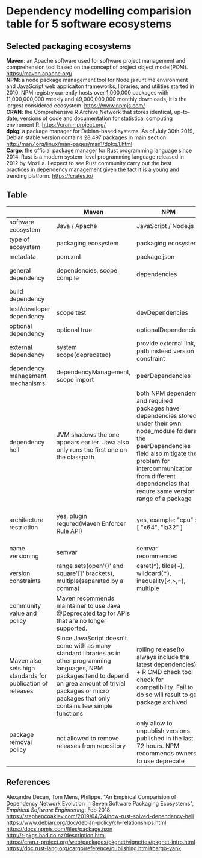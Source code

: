 # Dependency modelling comparision table for 5 software ecosystems

## Selected packaging ecosystems

**Maven**: an Apache software used for software project management and comprehension tool based on the concept of project object model(POM). https://maven.apache.org/ <br>
**NPM**: a node package management tool for Node.js runtime environment and JavaScript web applicaiton frameworks, libraries, and utilities started in 2010. NPM registry currently hosts over 1,000,000 packages with 11,000,000,000 weekly and 49,000,000,000 monthly downloads, it is the largest considered ecosystem. https://www.npmjs.com/ <br>
**CRAN**: the Comprehensive R Archive Network that stores identical, up-to-date, versions of code and documentation for statistical computing enviroment R. https://cran.r-project.org/ <br>
**dpkg**: a package manager for Debian-based systems. As of July 30th 2019, Debian stable version contains 28,497 packages in main section. http://man7.org/linux/man-pages/man1/dpkg.1.html <br>
**Cargo**: the official package manager for Rust programming language since 2014. Rust is a modern system-level programming language released in 2012 by Mozilla. I expect to see Rust community carry out the best practices in dependency management given the fact it is a young and trending platform. https://crates.io/ <br>

## Table

|                                  | Maven                                                                                                                                                      | NPM                                                                                                                                                                                                                                                         | CRAN                                                                                                                                                     | dpkg                                            | Cargo                                                                                                                                         |
| -------------------------------- | ---------------------------------------------------------------------------------------------------------------------------------------------------------- | ----------------------------------------------------------------------------------------------------------------------------------------------------------------------------------------------------------------------------------------------------------- | -------------------------------------------------------------------------------------------------------------------------------------------------------- | ----------------------------------------------- | --------------------------------------------------------------------------------------------------------------------------------------------- |
| software ecosystem               | Java / Apache                                                                                                                                              | JavaScript / Node.js                                                                                                                                                                                                                                        | R                                                                                                                                                        | Debian / Linux OS                               | Rust                                                                                                                                          |
| type of ecosystem                | packaging ecosystem                                                                                                                                        | packaging ecosystem                                                                                                                                                                                                                                         | packaging ecosystem                                                                                                                                      | distribution for Linux OSs                      | packaging ecosystem                                                                                                                           |
| metadata                         | pom.xml                                                                                                                                                    | package.json                                                                                                                                                                                                                                                | DESCRIPTION                                                                                                                                              | DEBIAN/control                                  | Cargo.toml                                                                                                                                    |
| general dependency               | dependencies, scope compile                                                                                                                                | dependencies                                                                                                                                                                                                                                                | Depends(attach), Imports(namespace required)                                                                                                             | Depends, Pre-Depends                            | dependencies                                                                                                                                  |
| build dependency                 |                                                                                                                                                            |                                                                                                                                                                                                                                                             | Build-Depends for source package                                                                                                                         | Build-Depends for source package                | build-dependencies                                                                                                                            |
| test/developer dependency        | scope test                                                                                                                                                 | devDependencies                                                                                                                                                                                                                                             |                                                                                                                                                          |                                                 | dev-dependencies                                                                                                                              |
| optional dependency              | optional true                                                                                                                                              | optionalDependencies                                                                                                                                                                                                                                        | Suggests                                                                                                                                                 | Recommands, Suggests                            | optional = true                                                                                                                               |
| external dependency              | system scope(deprecated)                                                                                                                                   | provide external link, path instead version constraint                                                                                                                                                                                                      | through R CMD INSTALL -l path                                                                                                                            | through dpkg -i file,deb                        | registry=, git= branch=, path=                                                                                                                |
| dependency management mechanisms | dependencyManagement, scope import                                                                                                                         | peerDependencies                                                                                                                                                                                                                                            | relys on policy                                                                                                                                          | Conflicts, Breaks                               | name mangling                                                                                                                                 |
| dependency hell                  | JVM shadows the one appears earlier. Java also only runs the first one on the classpath                                                                    | both NPM dependent and required packages have dependencies stored under their own node_module folders, the peerDependencies field also mitigate the problem for intercommunication from different dependencies that requre same version range of a package  | CRAN only allows maintainer to install latest version of dependencies                                                                                    | Debian packages suffers from dependency hell    | Rust name-mangling scheme allow a project to have different versions of a same dependencies. But the intercommunication among them is blocked |
| architecture restriction         | yes, plugin requred(Maven Enforcer Rule API)                                                                                                               | yes, example: "cpu" : [ "x64", "ia32" ]                                                                                                                                                                                                                     | no, but supported during installation                                                                                                                    | yes, example: [linux-any], [!amd64], [any-i386] | no, but can be specified using RUSTFLAGS in cargo configuration file                                                                          |
| name versioning                  | semvar                                                                                                                                                     | semvar recommended                                                                                                                                                                                                                                          | major.minor.patch.dev                                                                                                                                    | [epoch:]upstream_version[-debian_revision]      | semvar recommended                                                                                                                            |
| version constraints              | range sets(open'()' and square'[]' brackets), multiple(separated by a comma)                                                                               | caret(^), tilde(~), wildcard(*), inequality(<,>,=), multiple                                                                                                                                                                                                |  inequality(<,>,=)                                                                                                                                       |  inequality(<,>,=), multiple                    | caret(^), tilde(~), wildcard(*), inequality(<,>,=)                                                                                            |
| community value and policy       | Maven recommends maintainer to use Java @Deprecated tag for APIs that are no longer supported.
Maven also sets high standards for publication of releases  | Since JavaScript doesn't come with as many standard libraries as in other programming languages, NPM packages tend to depend on grea amount of trivial packages or micro packages that only contains few simple functions                                   | rolling release(to always include the latest dependencies) + R CMD check tool check for compatibility. Fail to do so will result to get package archived |                                                 |                                                                                                                                               |
| package removal policy           | not allowed to remove releases from repository                                                                                                             | only allow to unpublish versions published in the last 72 hours. NPM recommends owners to use deprecate                                                                                                                                                     | CRAN archives package                                                                                                                                    |                                                 | Cargo explicitly prevent packages from being removed, solution is cargo yank                                                                  |

## References
Alexandre Decan, Tom Mens, Philippe. "An Empirical Comparision of Dependency Network Evolution in Seven Software Packaging Ecosystems", *Empirical Software Engineering*. Feb 2018<br>
https://stephencoakley.com/2019/04/24/how-rust-solved-dependency-hell<br>
https://www.debian.org/doc/debian-policy/ch-relationships.html<br>
https://docs.npmjs.com/files/package.json<br>
http://r-pkgs.had.co.nz/description.html<br>
https://cran.r-project.org/web/packages/pkgnet/vignettes/pkgnet-intro.html<br>
https://doc.rust-lang.org/cargo/reference/publishing.html#cargo-yank<br>

